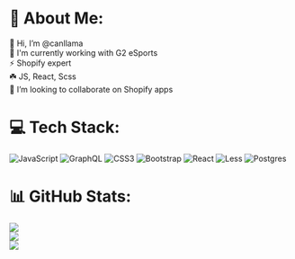 # 💫 About Me:
👋 Hi, I’m @canllama<br>
🔭 I'm currently working with G2 eSports<br>
⚡ Shopify expert<br>☘️ JS, React, Scss<br>
💞️ I’m looking to collaborate on Shopify apps


# 💻 Tech Stack:
![JavaScript](https://img.shields.io/badge/javascript-%23323330.svg?style=for-the-badge&logo=javascript&logoColor=%23F7DF1E) ![GraphQL](https://img.shields.io/badge/-GraphQL-E10098?style=for-the-badge&logo=graphql&logoColor=white) ![CSS3](https://img.shields.io/badge/css3-%231572B6.svg?style=for-the-badge&logo=css3&logoColor=white) ![Bootstrap](https://img.shields.io/badge/bootstrap-%23563D7C.svg?style=for-the-badge&logo=bootstrap&logoColor=white) ![React](https://img.shields.io/badge/react-%2320232a.svg?style=for-the-badge&logo=react&logoColor=%2361DAFB) ![Less](https://img.shields.io/badge/less-2B4C80?style=for-the-badge&logo=less&logoColor=white) ![Postgres](https://img.shields.io/badge/postgres-%23316192.svg?style=for-the-badge&logo=postgresql&logoColor=white)
# 📊 GitHub Stats:
![](https://github-readme-stats.vercel.app/api?username=Canllama&theme=dracula&hide_border=false&include_all_commits=true&count_private=true)<br/>
![](https://github-readme-streak-stats.herokuapp.com/?user=Canllama&theme=dracula&hide_border=false)<br/>
![](https://github-readme-stats.vercel.app/api/top-langs/?username=Canllama&theme=dracula&hide_border=false&include_all_commits=true&count_private=trye&hide=php&layout=compact)


